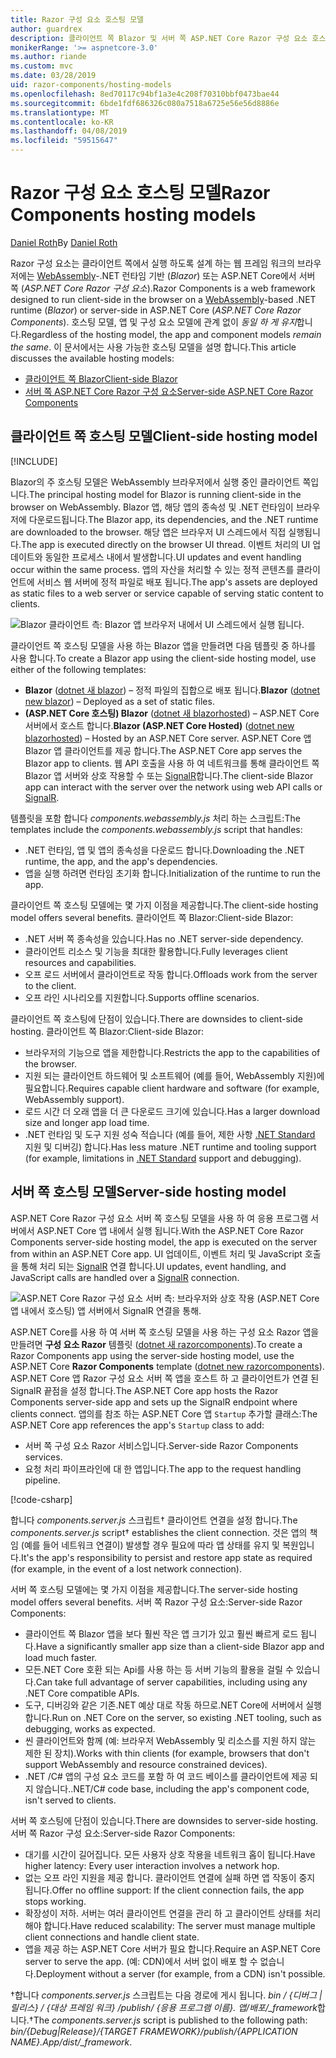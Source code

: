```yaml
---
title: Razor 구성 요소 호스팅 모델
author: guardrex
description: 클라이언트 쪽 Blazor 및 서버 쪽 ASP.NET Core Razor 구성 요소 호스팅 모델을 이해 합니다.
monikerRange: '>= aspnetcore-3.0'
ms.author: riande
ms.custom: mvc
ms.date: 03/28/2019
uid: razor-components/hosting-models
ms.openlocfilehash: 8ed70117c94bf1a3e4c208f70310bbf0473bae44
ms.sourcegitcommit: 6bde1fdf686326c080a7518a6725e56e56d8886e
ms.translationtype: MT
ms.contentlocale: ko-KR
ms.lasthandoff: 04/08/2019
ms.locfileid: "59515647"
---
```

# <a name="razor-components-hosting-models"></a><span data-ttu-id="b6a63-103">Razor 구성 요소 호스팅 모델</span><span class="sxs-lookup"><span data-stu-id="b6a63-103">Razor Components hosting models</span></span>

<span data-ttu-id="b6a63-104">[Daniel Roth](https://github.com/danroth27)</span><span class="sxs-lookup"><span data-stu-id="b6a63-104">By [Daniel Roth](https://github.com/danroth27)</span></span>

<span data-ttu-id="b6a63-105">Razor 구성 요소는 클라이언트 쪽에서 실행 하도록 설계 하는 웹 프레임 워크의 브라우저에는 [WebAssembly](http://webassembly.org/)-.NET 런타임 기반 (*Blazor*) 또는 ASP.NET Core에서 서버 쪽 (*ASP.NET Core Razor 구성 요소*).</span><span class="sxs-lookup"><span data-stu-id="b6a63-105">Razor Components is a web framework designed to run client-side in the browser on a [WebAssembly](http://webassembly.org/)-based .NET runtime (*Blazor*) or server-side in ASP.NET Core (*ASP.NET Core Razor Components*).</span></span> <span data-ttu-id="b6a63-106">호스팅 모델, 앱 및 구성 요소 모델에 관계 없이 *동일 하 게 유지*합니다.</span><span class="sxs-lookup"><span data-stu-id="b6a63-106">Regardless of the hosting model, the app and component models *remain the same*.</span></span> <span data-ttu-id="b6a63-107">이 문서에서는 사용 가능한 호스팅 모델을 설명 합니다.</span><span class="sxs-lookup"><span data-stu-id="b6a63-107">This article discusses the available hosting models:</span></span>

* [<span data-ttu-id="b6a63-108">클라이언트 쪽 Blazor</span><span class="sxs-lookup"><span data-stu-id="b6a63-108">Client-side Blazor</span></span>](#client-side-hosting-model)
* [<span data-ttu-id="b6a63-109">서버 쪽 ASP.NET Core Razor 구성 요소</span><span class="sxs-lookup"><span data-stu-id="b6a63-109">Server-side ASP.NET Core Razor Components</span></span>](#server-side-hosting-model)

## <a name="client-side-hosting-model"></a><span data-ttu-id="b6a63-110">클라이언트 쪽 호스팅 모델</span><span class="sxs-lookup"><span data-stu-id="b6a63-110">Client-side hosting model</span></span>

[!INCLUDE[](~/includes/razor-components-preview-notice.md)]

<span data-ttu-id="b6a63-111">Blazor의 주 호스팅 모델은 WebAssembly 브라우저에서 실행 중인 클라이언트 쪽입니다.</span><span class="sxs-lookup"><span data-stu-id="b6a63-111">The principal hosting model for Blazor is running client-side in the browser on WebAssembly.</span></span> <span data-ttu-id="b6a63-112">Blazor 앱, 해당 앱의 종속성 및 .NET 런타임이 브라우저에 다운로드됩니다.</span><span class="sxs-lookup"><span data-stu-id="b6a63-112">The Blazor app, its dependencies, and the .NET runtime are downloaded to the browser.</span></span> <span data-ttu-id="b6a63-113">해당 앱은 브라우저 UI 스레드에서 직접 실행됩니다.</span><span class="sxs-lookup"><span data-stu-id="b6a63-113">The app is executed directly on the browser UI thread.</span></span> <span data-ttu-id="b6a63-114">이벤트 처리의 UI 업데이트와 동일한 프로세스 내에서 발생합니다.</span><span class="sxs-lookup"><span data-stu-id="b6a63-114">UI updates and event handling occur within the same process.</span></span> <span data-ttu-id="b6a63-115">앱의 자산을 처리할 수 있는 정적 콘텐츠를 클라이언트에 서비스 웹 서버에 정적 파일로 배포 됩니다.</span><span class="sxs-lookup"><span data-stu-id="b6a63-115">The app's assets are deployed as static files to a web server or service capable of serving static content to clients.</span></span>

![Blazor 클라이언트 측: Blazor 앱 브라우저 내에서 UI 스레드에서 실행 됩니다.](hosting-models/_static/client-side.png)

<span data-ttu-id="b6a63-117">클라이언트 쪽 호스팅 모델을 사용 하는 Blazor 앱을 만들려면 다음 템플릿 중 하나를 사용 합니다.</span><span class="sxs-lookup"><span data-stu-id="b6a63-117">To create a Blazor app using the client-side hosting model, use either of the following templates:</span></span>

* <span data-ttu-id="b6a63-118">**Blazor** ([dotnet 새 blazor](/dotnet/core/tools/dotnet-new)) &ndash; 정적 파일의 집합으로 배포 됩니다.</span><span class="sxs-lookup"><span data-stu-id="b6a63-118">**Blazor** ([dotnet new blazor](/dotnet/core/tools/dotnet-new)) &ndash; Deployed as a set of static files.</span></span>
* <span data-ttu-id="b6a63-119">**(ASP.NET Core 호스팅) Blazor** ([dotnet 새 blazorhosted](/dotnet/core/tools/dotnet-new)) &ndash; ASP.NET Core 서버에서 호스트 합니다.</span><span class="sxs-lookup"><span data-stu-id="b6a63-119">**Blazor (ASP.NET Core Hosted)** ([dotnet new blazorhosted](/dotnet/core/tools/dotnet-new)) &ndash; Hosted by an ASP.NET Core server.</span></span> <span data-ttu-id="b6a63-120">ASP.NET Core 앱 Blazor 앱 클라이언트를 제공 합니다.</span><span class="sxs-lookup"><span data-stu-id="b6a63-120">The ASP.NET Core app serves the Blazor app to clients.</span></span> <span data-ttu-id="b6a63-121">웹 API 호출을 사용 하 여 네트워크를 통해 클라이언트 쪽 Blazor 앱 서버와 상호 작용할 수 또는 [SignalR](xref:signalr/introduction)합니다.</span><span class="sxs-lookup"><span data-stu-id="b6a63-121">The client-side Blazor app can interact with the server over the network using web API calls or [SignalR](xref:signalr/introduction).</span></span>

<span data-ttu-id="b6a63-122">템플릿을 포함 합니다 *components.webassembly.js* 처리 하는 스크립트:</span><span class="sxs-lookup"><span data-stu-id="b6a63-122">The templates include the *components.webassembly.js* script that handles:</span></span>

* <span data-ttu-id="b6a63-123">.NET 런타임, 앱 및 앱의 종속성을 다운로드 합니다.</span><span class="sxs-lookup"><span data-stu-id="b6a63-123">Downloading the .NET runtime, the app, and the app's dependencies.</span></span>
* <span data-ttu-id="b6a63-124">앱을 실행 하려면 런타임 초기화 합니다.</span><span class="sxs-lookup"><span data-stu-id="b6a63-124">Initialization of the runtime to run the app.</span></span>

<span data-ttu-id="b6a63-125">클라이언트 쪽 호스팅 모델에는 몇 가지 이점을 제공합니다.</span><span class="sxs-lookup"><span data-stu-id="b6a63-125">The client-side hosting model offers several benefits.</span></span> <span data-ttu-id="b6a63-126">클라이언트 쪽 Blazor:</span><span class="sxs-lookup"><span data-stu-id="b6a63-126">Client-side Blazor:</span></span>

* <span data-ttu-id="b6a63-127">.NET 서버 쪽 종속성을 있습니다.</span><span class="sxs-lookup"><span data-stu-id="b6a63-127">Has no .NET server-side dependency.</span></span>
* <span data-ttu-id="b6a63-128">클라이언트 리소스 및 기능을 최대한 활용합니다.</span><span class="sxs-lookup"><span data-stu-id="b6a63-128">Fully leverages client resources and capabilities.</span></span>
* <span data-ttu-id="b6a63-129">오프 로드 서버에서 클라이언트로 작동 합니다.</span><span class="sxs-lookup"><span data-stu-id="b6a63-129">Offloads work from the server to the client.</span></span>
* <span data-ttu-id="b6a63-130">오프 라인 시나리오를 지원합니다.</span><span class="sxs-lookup"><span data-stu-id="b6a63-130">Supports offline scenarios.</span></span>

<span data-ttu-id="b6a63-131">클라이언트 쪽 호스팅에 단점이 있습니다.</span><span class="sxs-lookup"><span data-stu-id="b6a63-131">There are downsides to client-side hosting.</span></span> <span data-ttu-id="b6a63-132">클라이언트 쪽 Blazor:</span><span class="sxs-lookup"><span data-stu-id="b6a63-132">Client-side Blazor:</span></span>

* <span data-ttu-id="b6a63-133">브라우저의 기능으로 앱을 제한합니다.</span><span class="sxs-lookup"><span data-stu-id="b6a63-133">Restricts the app to the capabilities of the browser.</span></span>
* <span data-ttu-id="b6a63-134">지원 되는 클라이언트 하드웨어 및 소프트웨어 (예를 들어, WebAssembly 지원)에 필요합니다.</span><span class="sxs-lookup"><span data-stu-id="b6a63-134">Requires capable client hardware and software (for example, WebAssembly support).</span></span>
* <span data-ttu-id="b6a63-135">로드 시간 더 오래 앱을 더 큰 다운로드 크기에 있습니다.</span><span class="sxs-lookup"><span data-stu-id="b6a63-135">Has a larger download size and longer app load time.</span></span>
* <span data-ttu-id="b6a63-136">.NET 런타임 및 도구 지원 성숙 적습니다 (예를 들어, 제한 사항 [.NET Standard](/dotnet/standard/net-standard) 지원 및 디버깅) 합니다.</span><span class="sxs-lookup"><span data-stu-id="b6a63-136">Has less mature .NET runtime and tooling support (for example, limitations in [.NET Standard](/dotnet/standard/net-standard) support and debugging).</span></span>

## <a name="server-side-hosting-model"></a><span data-ttu-id="b6a63-137">서버 쪽 호스팅 모델</span><span class="sxs-lookup"><span data-stu-id="b6a63-137">Server-side hosting model</span></span>

<span data-ttu-id="b6a63-138">ASP.NET Core Razor 구성 요소 서버 쪽 호스팅 모델을 사용 하 여 응용 프로그램 서버에서 ASP.NET Core 앱 내에서 실행 됩니다.</span><span class="sxs-lookup"><span data-stu-id="b6a63-138">With the ASP.NET Core Razor Components server-side hosting model, the app is executed on the server from within an ASP.NET Core app.</span></span> <span data-ttu-id="b6a63-139">UI 업데이트, 이벤트 처리 및 JavaScript 호출을 통해 처리 되는 [SignalR](xref:signalr/introduction) 연결 합니다.</span><span class="sxs-lookup"><span data-stu-id="b6a63-139">UI updates, event handling, and JavaScript calls are handled over a [SignalR](xref:signalr/introduction) connection.</span></span>

![ASP.NET Core Razor 구성 요소 서버 측: 브라우저와 상호 작용 (ASP.NET Core 앱 내에서 호스팅) 앱 서버에서 SignalR 연결을 통해.](hosting-models/_static/server-side.png)

<span data-ttu-id="b6a63-141">ASP.NET Core를 사용 하 여 서버 쪽 호스팅 모델을 사용 하는 구성 요소 Razor 앱을 만들려면 **구성 요소 Razor** 템플릿 ([dotnet 새 razorcomponents](/dotnet/core/tools/dotnet-new)).</span><span class="sxs-lookup"><span data-stu-id="b6a63-141">To create a Razor Components app using the server-side hosting model, use the ASP.NET Core **Razor Components** template ([dotnet new razorcomponents](/dotnet/core/tools/dotnet-new)).</span></span> <span data-ttu-id="b6a63-142">ASP.NET Core 앱 Razor 구성 요소 서버 쪽 앱을 호스트 하 고 클라이언트가 연결 된 SignalR 끝점을 설정 합니다.</span><span class="sxs-lookup"><span data-stu-id="b6a63-142">The ASP.NET Core app hosts the Razor Components server-side app and sets up the SignalR endpoint where clients connect.</span></span> <span data-ttu-id="b6a63-143">앱의를 참조 하는 ASP.NET Core 앱 `Startup` 추가할 클래스:</span><span class="sxs-lookup"><span data-stu-id="b6a63-143">The ASP.NET Core app references the app's `Startup` class to add:</span></span>

* <span data-ttu-id="b6a63-144">서버 쪽 구성 요소 Razor 서비스입니다.</span><span class="sxs-lookup"><span data-stu-id="b6a63-144">Server-side Razor Components services.</span></span>
* <span data-ttu-id="b6a63-145">요청 처리 파이프라인에 대 한 앱입니다.</span><span class="sxs-lookup"><span data-stu-id="b6a63-145">The app to the request handling pipeline.</span></span>

[!code-csharp[](hosting-models/samples_snapshot/Startup.cs?highlight=5,27)]

<span data-ttu-id="b6a63-146">합니다 *components.server.js* 스크립트&dagger; 클라이언트 연결을 설정 합니다.</span><span class="sxs-lookup"><span data-stu-id="b6a63-146">The *components.server.js* script&dagger; establishes the client connection.</span></span> <span data-ttu-id="b6a63-147">것은 앱의 책임 (예를 들어 네트워크 연결이) 발생할 경우 필요에 따라 앱 상태를 유지 및 복원입니다.</span><span class="sxs-lookup"><span data-stu-id="b6a63-147">It's the app's responsibility to persist and restore app state as required (for example, in the event of a lost network connection).</span></span>

<span data-ttu-id="b6a63-148">서버 쪽 호스팅 모델에는 몇 가지 이점을 제공합니다.</span><span class="sxs-lookup"><span data-stu-id="b6a63-148">The server-side hosting model offers several benefits.</span></span> <span data-ttu-id="b6a63-149">서버 쪽 Razor 구성 요소:</span><span class="sxs-lookup"><span data-stu-id="b6a63-149">Server-side Razor Components:</span></span>

* <span data-ttu-id="b6a63-150">클라이언트 쪽 Blazor 앱을 보다 훨씬 작은 앱 크기가 있고 훨씬 빠르게 로드 됩니다.</span><span class="sxs-lookup"><span data-stu-id="b6a63-150">Have a significantly smaller app size than a client-side Blazor app and load much faster.</span></span>
* <span data-ttu-id="b6a63-151">모든.NET Core 호환 되는 Api를 사용 하는 등 서버 기능의 활용을 걸릴 수 있습니다.</span><span class="sxs-lookup"><span data-stu-id="b6a63-151">Can take full advantage of server capabilities, including using any .NET Core compatible APIs.</span></span>
* <span data-ttu-id="b6a63-152">도구, 디버깅와 같은 기존.NET 예상 대로 작동 하므로.NET Core에 서버에서 실행 합니다.</span><span class="sxs-lookup"><span data-stu-id="b6a63-152">Run on .NET Core on the server, so existing .NET tooling, such as debugging, works as expected.</span></span>
* <span data-ttu-id="b6a63-153">씬 클라이언트와 함께 (예: 브라우저 WebAssembly 및 리소스를 지원 하지 않는 제한 된 장치).</span><span class="sxs-lookup"><span data-stu-id="b6a63-153">Works with thin clients (for example, browsers that don't support WebAssembly and resource constrained devices).</span></span>
* <span data-ttu-id="b6a63-154">.NET /C# 앱의 구성 요소 코드를 포함 하 여 코드 베이스를 클라이언트에 제공 되지 않습니다.</span><span class="sxs-lookup"><span data-stu-id="b6a63-154">.NET/C# code base, including the app's component code, isn't served to clients.</span></span>

<span data-ttu-id="b6a63-155">서버 쪽 호스팅에 단점이 있습니다.</span><span class="sxs-lookup"><span data-stu-id="b6a63-155">There are downsides to server-side hosting.</span></span> <span data-ttu-id="b6a63-156">서버 쪽 Razor 구성 요소:</span><span class="sxs-lookup"><span data-stu-id="b6a63-156">Server-side Razor Components:</span></span>

* <span data-ttu-id="b6a63-157">대기를 시간이 길어집니다. 모든 사용자 상호 작용을 네트워크 홉이 됩니다.</span><span class="sxs-lookup"><span data-stu-id="b6a63-157">Have higher latency: Every user interaction involves a network hop.</span></span>
* <span data-ttu-id="b6a63-158">없는 오프 라인 지원을 제공 합니다. 클라이언트 연결에 실패 하면 앱 작동이 중지 됩니다.</span><span class="sxs-lookup"><span data-stu-id="b6a63-158">Offer no offline support: If the client connection fails, the app stops working.</span></span>
* <span data-ttu-id="b6a63-159">확장성이 저하. 서버는 여러 클라이언트 연결을 관리 하 고 클라이언트 상태를 처리 해야 합니다.</span><span class="sxs-lookup"><span data-stu-id="b6a63-159">Have reduced scalability: The server must manage multiple client connections and handle client state.</span></span>
* <span data-ttu-id="b6a63-160">앱을 제공 하는 ASP.NET Core 서버가 필요 합니다.</span><span class="sxs-lookup"><span data-stu-id="b6a63-160">Require an ASP.NET Core server to serve the app.</span></span> <span data-ttu-id="b6a63-161">(예: CDN)에서 서버 없이 배포 할 수 없습니다.</span><span class="sxs-lookup"><span data-stu-id="b6a63-161">Deployment without a server (for example, from a CDN) isn't possible.</span></span>

<span data-ttu-id="b6a63-162">&dagger;합니다 *components.server.js* 스크립트는 다음 경로에 게시 됩니다. *bin / {디버그 | 릴리스} / {대상 프레임 워크} /publish/ {응용 프로그램 이름}. 앱/배포/_framework*합니다.</span><span class="sxs-lookup"><span data-stu-id="b6a63-162">&dagger;The *components.server.js* script is published to the following path: *bin/{Debug|Release}/{TARGET FRAMEWORK}/publish/{APPLICATION NAME}.App/dist/_framework*.</span></span>
